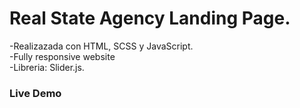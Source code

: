 # Real State Agency Landing Page. 

-Realizazada con HTML, SCSS y JavaScript.<br>
-Fully responsive website <br>
-Libreria:  Slider.js.<br>

<a hred="https://app.netlify.com/sites/real-state-agency-landing-page/overview">
<h3>Live Demo<h3>
</a>
